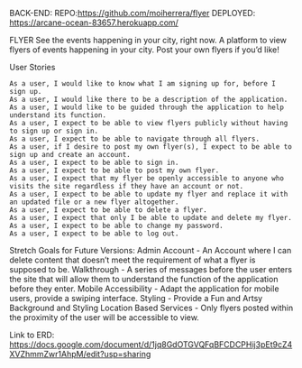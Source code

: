 BACK-END:
REPO:https://github.com/moiherrera/flyer
DEPLOYED: https://arcane-ocean-83657.herokuapp.com/



FLYER
See the events happening in your city, right now.
A platform to view flyers of events happening in your city. Post your own flyers if you’d like!

User Stories

```
As a user, I would like to know what I am signing up for, before I sign up.
As a user, I would like there to be a description of the application.
As a user, I would like to be guided through the application to help understand its function.
As a user, I expect to be able to view flyers publicly without having to sign up or sign in.
As a user, I expect to be able to navigate through all flyers.
As a user, if I desire to post my own flyer(s), I expect to be able to sign up and create an account.
As a user, I expect to be able to sign in.
As a user, I expect to be able to post my own flyer.
As a user, I expect that my flyer be openly accessible to anyone who visits the site regardless if they have an account or not.
As a user, I expect to be able to update my flyer and replace it with an updated file or a new flyer altogether.
As a user, I expect to be able to delete a flyer.
As a user, I expect that only I be able to update and delete my flyer.
As a user, I expect to be able to change my password.
As a user, I expect to be able to log out.

```

Stretch Goals for Future Versions:
Admin Account - An Account where I can delete content that doesn’t meet the requirement of what a flyer is supposed to be.
Walkthrough - A series of messages before the user enters the site that will allow them to understand the function of the application before they enter.
Mobile Accessibility - Adapt the application for mobile users, provide a swiping interface.
Styling - Provide a Fun and Artsy Background and Styling
Location Based Services - Only flyers posted within the proximity of the user will be accessible to view.


Link to ERD:
https://docs.google.com/document/d/1jq8GdOTGVQFqBFCDCPHij3pEt9cZ4XVZhmmZwr1AhpM/edit?usp=sharing
